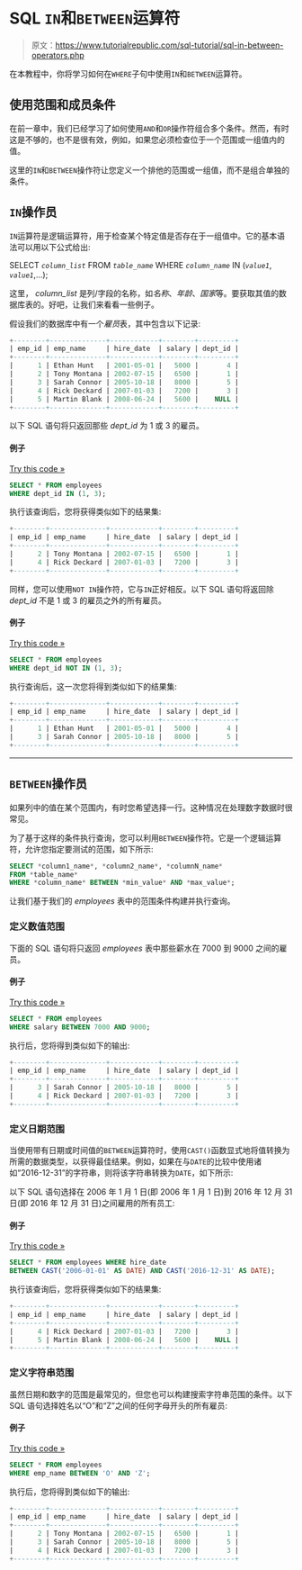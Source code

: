 # SQL `IN`和`BETWEEN`运算符

> 原文：<https://www.tutorialrepublic.com/sql-tutorial/sql-in-between-operators.php>

在本教程中，你将学习如何在`WHERE`子句中使用`IN`和`BETWEEN`运算符。

## 使用范围和成员条件

在前一章中，我们已经学习了如何使用`AND`和`OR`操作符组合多个条件。然而，有时这是不够的，也不是很有效，例如，如果您必须检查位于一个范围或一组值内的值。

这里的`IN`和`BETWEEN`操作符让您定义一个排他的范围或一组值，而不是组合单独的条件。

## `IN`操作员

`IN`运算符是逻辑运算符，用于检查某个特定值是否存在于一组值中。它的基本语法可以用以下公式给出:

SELECT *`column_list`* FROM *`table_name`*
WHERE *`column_name`* IN (*`value1`*, *`value1`*,...);

这里， *column_list* 是列/字段的名称，如*名称*、*年龄*、*国家*等。要获取其值的数据库表的。好吧，让我们来看看一些例子。

假设我们的数据库中有一个*雇员*表，其中包含以下记录:

```sql
+--------+--------------+------------+--------+---------+
| emp_id | emp_name     | hire_date  | salary | dept_id |
+--------+--------------+------------+--------+---------+
|      1 | Ethan Hunt   | 2001-05-01 |   5000 |       4 |
|      2 | Tony Montana | 2002-07-15 |   6500 |       1 |
|      3 | Sarah Connor | 2005-10-18 |   8000 |       5 |
|      4 | Rick Deckard | 2007-01-03 |   7200 |       3 |
|      5 | Martin Blank | 2008-06-24 |   5600 |    NULL |
+--------+--------------+------------+--------+---------+

```

以下 SQL 语句将只返回那些 *dept_id* 为 1 或 3 的雇员。

#### 例子

[Try this code »](../codelab.php?topic=sql&file=in-operator "Try this code using online Editor")

```sql
SELECT * FROM employees
WHERE dept_id IN (1, 3);
```

执行该查询后，您将获得类似如下的结果集:

```sql
+--------+--------------+------------+--------+---------+
| emp_id | emp_name     | hire_date  | salary | dept_id |
+--------+--------------+------------+--------+---------+
|      2 | Tony Montana | 2002-07-15 |   6500 |       1 |
|      4 | Rick Deckard | 2007-01-03 |   7200 |       3 |
+--------+--------------+------------+--------+---------+

```

同样，您可以使用`NOT IN`操作符，它与`IN`正好相反。以下 SQL 语句将返回除 *dept_id* 不是 1 或 3 的雇员之外的所有雇员。

#### 例子

[Try this code »](../codelab.php?topic=sql&file=not-in-operator "Try this code using online Editor")

```sql
SELECT * FROM employees
WHERE dept_id NOT IN (1, 3);
```

执行查询后，这一次您将得到类似如下的结果集:

```sql
+--------+--------------+------------+--------+---------+
| emp_id | emp_name     | hire_date  | salary | dept_id |
+--------+--------------+------------+--------+---------+
|      1 | Ethan Hunt   | 2001-05-01 |   5000 |       4 |
|      3 | Sarah Connor | 2005-10-18 |   8000 |       5 |
+--------+--------------+------------+--------+---------+

```

* * *

## `BETWEEN`操作员

如果列中的值在某个范围内，有时您希望选择一行。这种情况在处理数字数据时很常见。

为了基于这样的条件执行查询，您可以利用`BETWEEN`操作符。它是一个逻辑运算符，允许您指定要测试的范围，如下所示:

```sql
SELECT *column1_name*, *column2_name*, *columnN_name*
FROM *table_name*
WHERE *column_name* BETWEEN *min_value* AND *max_value*;
```

让我们基于我们的 *employees* 表中的范围条件构建并执行查询。

### 定义数值范围

下面的 SQL 语句将只返回 *employees* 表中那些薪水在 7000 到 9000 之间的雇员。

#### 例子

[Try this code »](../codelab.php?topic=sql&file=define-a-numeric-range-with-between-operator "Try this code using online Editor")

```sql
SELECT * FROM employees 
WHERE salary BETWEEN 7000 AND 9000;
```

执行后，您将得到类似如下的输出:

```sql
+--------+--------------+------------+--------+---------+
| emp_id | emp_name     | hire_date  | salary | dept_id |
+--------+--------------+------------+--------+---------+
|      3 | Sarah Connor | 2005-10-18 |   8000 |       5 |
|      4 | Rick Deckard | 2007-01-03 |   7200 |       3 |
+--------+--------------+------------+--------+---------+

```

### 定义日期范围

当使用带有日期或时间值的`BETWEEN`运算符时，使用`CAST()`函数显式地将值转换为所需的数据类型，以获得最佳结果。例如，如果在与`DATE`的比较中使用诸如“2016-12-31”的字符串，则将该字符串转换为`DATE`，如下所示:

以下 SQL 语句选择在 2006 年 1 月 1 日(即 2006 年 1 月 1 日)到 2016 年 12 月 31 日(即 2016 年 12 月 31 日)之间雇用的所有员工:

#### 例子

[Try this code »](../codelab.php?topic=sql&file=define-a-date-range-with-between-operator "Try this code using online Editor")

```sql
SELECT * FROM employees WHERE hire_date
BETWEEN CAST('2006-01-01' AS DATE) AND CAST('2016-12-31' AS DATE);
```

执行该查询后，您将获得类似如下的结果集:

```sql
+--------+--------------+------------+--------+---------+
| emp_id | emp_name     | hire_date  | salary | dept_id |
+--------+--------------+------------+--------+---------+
|      4 | Rick Deckard | 2007-01-03 |   7200 |       3 |
|      5 | Martin Blank | 2008-06-24 |   5600 |    NULL |
+--------+--------------+------------+--------+---------+

```

### 定义字符串范围

虽然日期和数字的范围是最常见的，但您也可以构建搜索字符串范围的条件。以下 SQL 语句选择姓名以“O”和“Z”之间的任何字母开头的所有雇员:

#### 例子

[Try this code »](../codelab.php?topic=sql&file=define-a-string-range-with-between-operator "Try this code using online Editor")

```sql
SELECT * FROM employees
WHERE emp_name BETWEEN 'O' AND 'Z';
```

执行后，您将得到类似如下的输出:

```sql
+--------+--------------+------------+--------+---------+
| emp_id | emp_name     | hire_date  | salary | dept_id |
+--------+--------------+------------+--------+---------+
|      2 | Tony Montana | 2002-07-15 |   6500 |       1 |
|      3 | Sarah Connor | 2005-10-18 |   8000 |       5 |
|      4 | Rick Deckard | 2007-01-03 |   7200 |       3 |
+--------+--------------+------------+--------+---------+

```